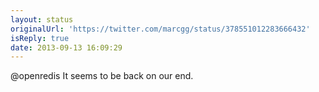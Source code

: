 ```yaml
---
layout: status
originalUrl: 'https://twitter.com/marcgg/status/378551012283666432'
isReply: true
date: 2013-09-13 16:09:29
---
```


@openredis It seems to be back on our end.
